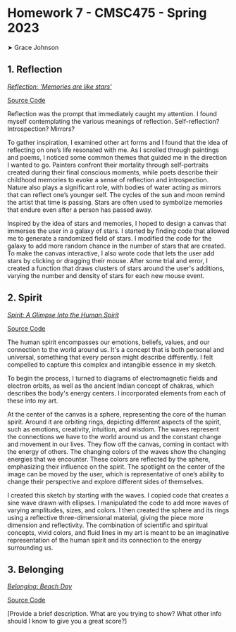 # Homework 7 - CMSC475 - Spring 2023

➤ Grace Johnson

## 1. Reflection

[*Reflection: 'Memories are like stars'*](https://editor.p5js.org/johnsongc3/sketches/yLJi1tJbk)

[Source Code](./reflection/)

Reflection was the prompt that immediately caught my attention. I found myself contemplating the various meanings of reflection. Self-reflection? Introspection? Mirrors? 

To gather inspiration, I examined other art forms and I found that the idea of reflecting on one’s life resonated with me. As I scrolled through paintings and poems, I noticed some common themes that guided me in the direction I wanted to go. Painters confront their mortality through self-portraits created during their final conscious moments, while poets describe their childhood memories to evoke a sense of reflection and introspection. Nature also plays a significant role, with bodies of water acting as mirrors that can reflect one’s younger self. The cycles of the sun and moon remind the artist that time is passing. Stars are often used to symbolize memories that endure even after a person has passed away.

Inspired by the idea of stars and memories, I hoped to design a canvas that immerses the user in a galaxy of stars. I started by finding code that allowed me to generate a randomized field of stars. I modified the code for the galaxy to add more random chance in the number of stars that are created. To make the canvas interactive, I also wrote code that lets the user add stars by clicking or dragging their mouse. After some trial and error, I created a function that draws clusters of stars around the user's additions, varying the number and density of stars for each new mouse event.


## 2. Spirit

[*Spirit: A Glimpse Into the Human Spirit*](https://editor.p5js.org/johnsongc3/sketches/LCYYBZjwJ)

[Source Code](./spirit/)

The human spirit encompasses our emotions, beliefs, values, and our connection to the world around us. It's a concept that is both personal and universal, something that every person might describe differently. I felt compelled to capture this complex and intangible essence in my sketch. 

To begin the process, I turned to diagrams of electromagnetic fields and electron orbits, as well as the ancient Indian concept of chakras, which describes the body's energy centers. I incorporated elements from each of these into my art.

At the center of the canvas is a sphere, representing the core of the human spirit. Around it are orbiting rings, depicting different aspects of the spirit, such as emotions, creativity, intuition, and wisdom. The waves represent the connections we have to the world around us and the constant change and movement in our lives. They flow off the canvas, coming in contact with the energy of others. The changing colors of the waves show the changing energies that we encounter. These colors are reflected by the sphere, emphasizing their influence on the spirit. The spotlight on the center of the image can be moved by the user, which is representative of one’s ability to change their perspective and explore different sides of themselves.
 
I created this sketch by starting with the waves. I copied code that creates a sine wave drawn with ellipses. I manipulated the code to add more waves of varying amplitudes, sizes, and colors. I then created the sphere and its rings using a reflective three-dimensional material, giving the piece more dimension and reflectivity. The combination of scientific and spiritual concepts, vivid colors, and fluid lines in my art is meant to be an imaginative representation of the human spirit and its connection to the energy surrounding us.


## 3. Belonging

[*Belonging: Beach Day*](https://editor.p5js.org/johnsongc3/sketches/fK997Fjqt)

[Source Code](./belonging/)

[Provide a brief description. What are you trying to show? What other info should I know to give you a great score?]
